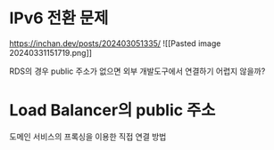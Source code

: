 
# IPv6 전환 문제
https://inchan.dev/posts/202403051335/
![[Pasted image 20240331151719.png]]


RDS의 경우 public 주소가 없으면 외부 개발도구에서 연결하기 어렵지 않을까?


# Load Balancer의 public 주소
도메인 서비스의 프록싱을 이용한 직접 연결 방법
